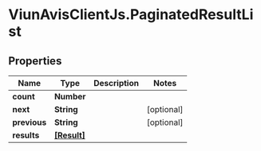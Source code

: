 # ViunAvisClientJs.PaginatedResultList

## Properties

| Name         | Type                      | Description | Notes      |
| ------------ | ------------------------- | ----------- | ---------- |
| **count**    | **Number**                |             |
| **next**     | **String**                |             | [optional] |
| **previous** | **String**                |             | [optional] |
| **results**  | [**[Result]**](Result.md) |             |
